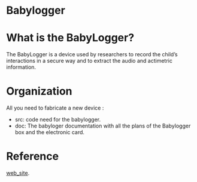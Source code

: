 # Babylogger

What is the BabyLogger?
=======================
The BabyLogger is a device used by researchers to record the child’s interactions in a secure way and to extract the audio and actimetric information.

Organization
============
All you need to fabricate a new device :
- src: code need for the babylogger.
- doc: The babyloger documentation with all the plans of the Babylogger box and the electronic card.

Reference
=========

[web_site](https://docs.babycloudlab.com/).
